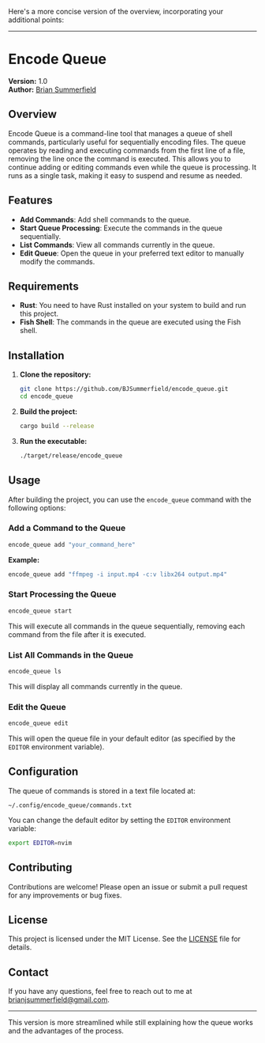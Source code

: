 Here's a more concise version of the overview, incorporating your additional points:

---

# Encode Queue

**Version:** 1.0  
**Author:** [Brian Summerfield](mailto:brianjsummerfield@gmail.com)

## Overview

Encode Queue is a command-line tool that manages a queue of shell commands, particularly useful for sequentially encoding files. The queue operates by reading and executing commands from the first line of a file, removing the line once the command is executed. This allows you to continue adding or editing commands even while the queue is processing. It runs as a single task, making it easy to suspend and resume as needed.

## Features

- **Add Commands**: Add shell commands to the queue.
- **Start Queue Processing**: Execute the commands in the queue sequentially.
- **List Commands**: View all commands currently in the queue.
- **Edit Queue**: Open the queue in your preferred text editor to manually modify the commands.

## Requirements

- **Rust**: You need to have Rust installed on your system to build and run this project.
- **Fish Shell**: The commands in the queue are executed using the Fish shell.

## Installation

1. **Clone the repository:**

   ```sh
   git clone https://github.com/BJSummerfield/encode_queue.git
   cd encode_queue
   ```

2. **Build the project:**

   ```sh
   cargo build --release
   ```

3. **Run the executable:**

   ```sh
   ./target/release/encode_queue
   ```

## Usage

After building the project, you can use the `encode_queue` command with the following options:

### Add a Command to the Queue

```sh
encode_queue add "your_command_here"
```

**Example:**

```sh
encode_queue add "ffmpeg -i input.mp4 -c:v libx264 output.mp4"
```

### Start Processing the Queue

```sh
encode_queue start
```

This will execute all commands in the queue sequentially, removing each command from the file after it is executed.

### List All Commands in the Queue

```sh
encode_queue ls
```

This will display all commands currently in the queue.

### Edit the Queue

```sh
encode_queue edit
```

This will open the queue file in your default editor (as specified by the `EDITOR` environment variable).

## Configuration

The queue of commands is stored in a text file located at:

```
~/.config/encode_queue/commands.txt
```

You can change the default editor by setting the `EDITOR` environment variable:

```sh
export EDITOR=nvim
```

## Contributing

Contributions are welcome! Please open an issue or submit a pull request for any improvements or bug fixes.

## License

This project is licensed under the MIT License. See the [LICENSE](LICENSE) file for details.

## Contact

If you have any questions, feel free to reach out to me at [brianjsummerfield@gmail.com](mailto:brianjsummerfield@gmail.com).

---

This version is more streamlined while still explaining how the queue works and the advantages of the process.
